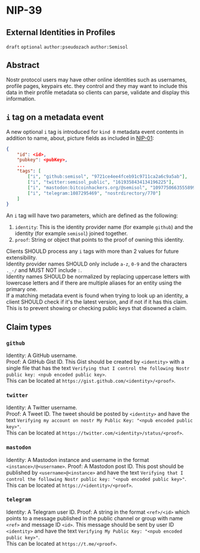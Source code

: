 NIP-39
======

External Identities in Profiles
-------------------------------

`draft` `optional` `author:pseudozach` `author:Semisol`

## Abstract

Nostr protocol users may have other online identities such as usernames, profile pages, keypairs etc. they control and they may want to include this data in their profile metadata so clients can parse, validate and display this information.

## `i` tag on a metadata event

A new optional `i` tag is introduced for `kind 0` metadata event contents in addition to name, about, picture fields as included in [NIP-01](https://github.com/nostr-protocol/nips/blob/master/01.md):
```json
{
    "id": <id>,
    "pubkey": <pubKey>,
    ...
    "tags": [
        ["i", "github:semisol", "9721ce4ee4fceb91c9711ca2a6c9a5ab"],
        ["i", "twitter:semisol_public", "1619358434134196225"],
        ["i", "mastodon:bitcoinhackers.org/@semisol", "109775066355589974"]
        ["i", "telegram:1087295469", "nostrdirectory/770"]
    ]
}
```

An `i` tag will have two parameters, which are defined as the following:
1. `identity`: This is the identity provider name (for example `github`) and the identity  (for example `semisol`) joined together.
2. `proof`: String or object that points to the proof of owning this identity.

Clients SHOULD process any `i` tags with more than 2 values for future extensibility.  
Identity provider names SHOULD only include `a-z`, `0-9` and the characters `._-/` and MUST NOT include `:`.  
Identity names SHOULD be normalized by replacing uppercase letters with lowercase letters and if there are multiple aliases for an entity using the primary one.  
If a matching metadata event is found when trying to look up an identity, a client SHOULD check if it's the latest version, and if not if it has this claim. This is to prevent showing or checking public keys that disowned a claim.

## Claim types

### `github`

Identity: A GitHub username.  
Proof: A GitHub Gist ID. This Gist should be created by `<identity>` with a single file that has the text `Verifying that I control the following Nostr public key: <npub encoded public key>`.  
This can be located at `https://gist.github.com/<identity>/<proof>`.

### `twitter`

Identity: A Twitter username.  
Proof: A Tweet ID. The tweet should be posted by `<identity>` and have the text `Verifying my account on nostr My Public Key: "<npub encoded public key>"`.  
This can be located at `https://twitter.com/<identity>/status/<proof>`.

### `mastodon`

Identity: A Mastodon instance and username in the format `<instance>/@<username>`.
Proof: A Mastodon post ID. This post should be published by `<username>@<instance>` and have the text `Verifying that I control the following Nostr public key: "<npub encoded public key>"`.  
This can be located at `https://<identity>/<proof>`.

### `telegram`

Identity: A Telegram user ID.
Proof: A string in the format `<ref>/<id>` which points to a message published in the public channel or group with name `<ref>` and message ID `<id>`. This message should be sent by user ID `<identity>` and have the text `Verifying My Public Key: "<npub encoded public key>"`.  
This can be located at `https://t.me/<proof>`.